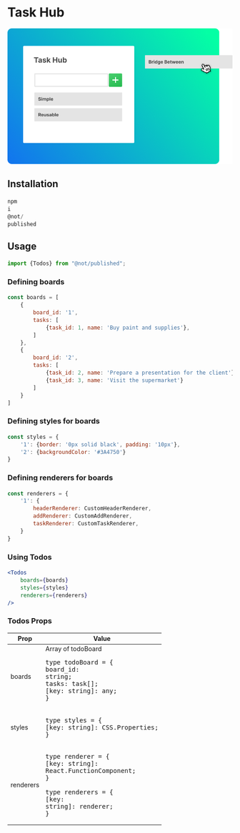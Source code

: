 # Task Hub

<div>
    <img src="readme_materials/githubRepoImage.png">
</div>

## Installation

```jsx
npm
i
@not/
published
```

## Usage

```jsx
import {Todos} from "@not/published";
```

### Defining boards

```jsx
const boards = [
    {
        board_id: '1',
        tasks: [
            {task_id: 1, name: 'Buy paint and supplies'},
        ]
    },
    {
        board_id: '2',
        tasks: [
            {task_id: 2, name: 'Prepare a presentation for the client'},
            {task_id: 3, name: 'Visit the supermarket'}
        ]
    }
]
```

### Defining styles for boards

```jsx
const styles = {
    '1': {border: '0px solid black', padding: '10px'},
    '2': {backgroundColor: '#3A4750'}
}
```

### Defining renderers for boards

```jsx
const renderers = {
    '1': {
        headerRenderer: CustomHeaderRenderer,
        addRenderer: CustomAddRenderer,
        taskRenderer: CustomTaskRenderer,
    }
}
```

### Using Todos

```jsx
<Todos
    boards={boards}
    styles={styles}
    renderers={renderers}
/>
```

### Todos Props

| Prop      | Value                                                                                                                                                 |
|-----------|-------------------------------------------------------------------------------------------------------------------------------------------------------|
| boards    | Array of todoBoard <br> <pre>type todoBoard = {<br>board_id: string;<br>tasks: task[];<br>[key: string]: any; </br>} </pre>                           |
| styles    | <pre>type styles = {<br>[key: string]: CSS.Properties;</br>} </pre>                                                                                   |
| renderers | <pre>type renderer = {<br>[key: string]: React.FunctionComponent<any>;</br>} <br> <br>type renderers = {<br>[key: string]: renderer;</br>}</br></pre> |